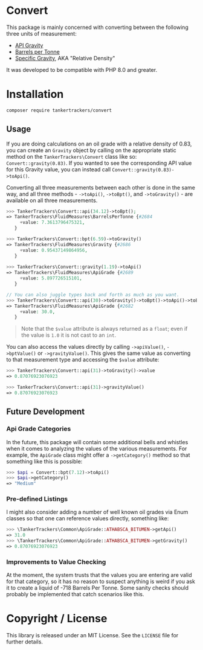 # Convert

This package is mainly concerned with converting between the following three units of measurement:

- [API Gravity](https://en.wikipedia.org/wiki/API_gravity)
- [Barrels per Tonne](https://en.wikipedia.org/wiki/Barrel_(unit))
- [Specific Gravity](https://en.wikipedia.org/wiki/Relative_density), AKA "Relative Density"

It was developed to be compatible with PHP 8.0 and greater.

# Installation

```sh
composer require tankertrackers/convert
```

## Usage

If you are doing calculations on an oil grade with a relative density of 0.83, you can create an `Gravity` object by calling on the appropriate static 
method on the `TankerTrackers\Convert` class like so: `Convert::gravity(0.83)`. If you wanted to see the corresponding API value for this Gravity value, you
can instead call `Convert::gravity(0.83)->toApi()`.

Converting all three measurements between each other is done in the same way, and all three methods - `->toApi()`, `->toBpt()`, and `->toGravity()` - are 
available on all three measurements.

```php
>>> TankerTrackers\Convert::api(34.12)->toBpt();
=> TankerTrackers\FluidMeasures\BarrelsPerTonne {#2684
     +value: 7.3613796475321,
   }

>>> TankerTrackers\Convert::bpt(6.59)->toGravity()
=> TankerTrackers\FluidMeasures\Gravity {#2686
     +value: 0.95437149864956,
   }
   
>>> TankerTrackers\Convert::gravity(1.19)->toApi()
=> TankerTrackers\FluidMeasures\ApiGrade {#2689
     +value: 5.897726515101,
   }

// You can also juggle types back and forth as much as you want.
>>> TankerTrackers\Convert::api(30)->toGravity()->toBpt()->toApi()->toBpt()->toGravity()->toApi()
=> TankerTrackers\FluidMeasures\ApiGrade {#2682
     +value: 30.0,
   }
```

> Note that the `$value` attribute is always returned as a `float`; even if the value is `1.0` it is not cast to an `int`.  

You can also access the values directly by calling `->apiValue()`, `->bptValue()` or `->gravityValue()`. This gives the same value as converting to that 
measurement type and accessing the `$value` attribute:

```php
>>> TankerTrackers\Convert::api(31)->toGravity()->value
=> 0.87076923076923

>>> TankerTrackers\Convert::api(31)->gravityValue()
=> 0.87076923076923
```

## Future Development

### Api Grade Categories

In the future, this package will contain some additional bells and whistles when it comes to analyzing the values of the various measurements. For example, 
the `ApiGrade` class might offer a `->getCategory()` method so that something like this is possible:

```php
>>> $api = Convert::bpt(7.12)->toApi()
>>> $api->getCategory()
=> "Medium"
```

### Pre-defined Listings

I might also consider adding a number of well known oil grades via Enum classes so that one can reference values directly, something like:

```php
>>> \TankerTrackers\Common\ApiGrade::ATHABSCA_BITUMEN->getApi()
=> 31.0
>>> \TankerTrackers\Common\ApiGrade::ATHABSCA_BITUMEN->getGravity()
=> 0.87076923076923
```

### Improvements to Value Checking

At the moment, the system trusts that the values you are entering are valid for that category, so it has no reason to suspect anything is weird if you ask 
it to create a liquid of -718 Barrels Per Tonne. Some sanity checks should probably be implemented that catch scenarios like this.

# Copyright / License

This library is released under an MIT License. See the `LICENSE` file for further details.
